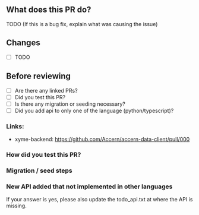 ## What does this PR do?

TODO (If this is a bug fix, explain what was causing the issue)

## Changes

- [ ] TODO

## Before reviewing

- [ ] Are there any linked PRs?
- [ ] Did you test this PR?
- [ ] Is there any migration or seeding necessary?
- [ ] Did you add api to only one of the language (python/typescript)?

### Links:

-   xyme-backend: https://github.com/Accern/accern-data-client/pull/000

### How did you test this PR?

### Migration / seed steps

### New API added that not implemented in other languages

If your answer is yes, please also update the todo_api.txt at where the API is missing.
